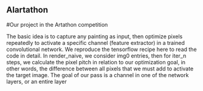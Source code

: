 ## AIartathon

#Our project in the Artathon competition


The basic idea is to capture any painting as input, then optimize pixels repeatedly to activate a specific channel (feature extractor) in a trained convolutional network. We reproduce the tensorflow recipe here to read the code in detail. In render_naive, we consider img0 entries, then for iter_n steps, we calculate the pixel pitch in relation to our optimization goal, in other words, the difference between all pixels that we must add to activate the target image. The goal of our pass is a channel in one of the network layers, or an entire layer

